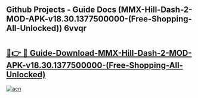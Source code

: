 ## Github Projects - Guide Docs (MMX-Hill-Dash-2-MOD-APK-v18.30.1377500000-(Free-Shopping-All-Unlocked)) 6vvqr

# <h2><a href="https://apkcomod.com?title=MMX-Hill-Dash-2-MOD-APK-v18.30.1377500000-(Free-Shopping-All-Unlocked)">🔗👉 🔴 Guide-Download-MMX-Hill-Dash-2-MOD-APK-v18.30.1377500000-(Free-Shopping-All-Unlocked) </a></h2>

[![acn](https://github.com/user-attachments/assets/0f9c940e-d8b0-45ae-aac7-cd30a18b3e1c)](https://apkcomod.com?title=MMX-Hill-Dash-2-MOD-APK-v18.30.1377500000-(Free-Shopping-All-Unlocked))
